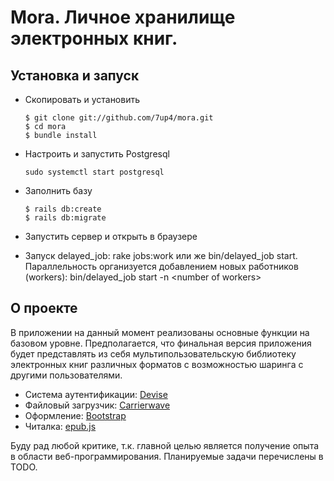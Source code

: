 Mora. Личное хранилище электронных книг.
=================================================================

Установка и запуск
------------------

* Скопировать и установить

    ```
    $ git clone git://github.com/7up4/mora.git
    $ cd mora
    $ bundle install
    ```

* Настроить и запустить Postgresql
    ```
    sudo systemctl start postgresql
    ```

* Заполнить базу

    ```
    $ rails db:create
    $ rails db:migrate
    ```

* Запустить сервер и открыть в браузере

* Запуск delayed_job: rake jobs:work или же bin/delayed_job start.
Параллельность организуется добавлением новых работников (workers): bin/delayed_job start -n &lt;number of workers&gt;

О проекте
---------------------------
В приложении на данный момент реализованы основные функции на базовом уровне.
Предполагается, что финальная версия приложения будет представлять из себя мультипользовательскую библиотеку электронных книг различных форматов с возможностью шаринга с другими пользователями.

* Система аутентификации: [Devise](https://github.com/plataformatec/devise)
* Файловый загрузчик: [Carrierwave](https://github.com/carrierwaveuploader/carrierwave)
* Оформление: [Bootstrap](https://github.com/twbs/bootstrap-sass)
* Читалка: [epub.js](https://github.com/futurepress/epub.js)

Буду рад любой критике, т.к. главной целью является получение опыта в области веб-программирования.
Планируемые задачи перечислены в TODO.
